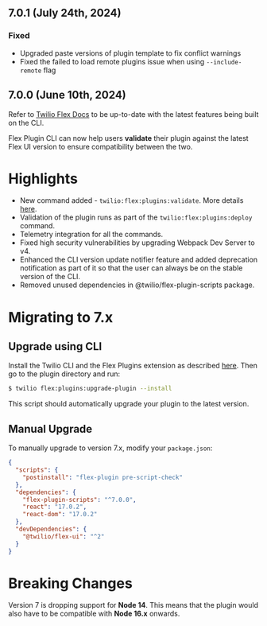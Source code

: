 ## 7.0.1 (July 24th, 2024)

### Fixed

- Upgraded paste versions of plugin template to fix conflict warnings
- Fixed the failed to load remote plugins issue when using `--include-remote` flag

## 7.0.0 (June 10th, 2024)

Refer to [Twilio Flex Docs](https://www.twilio.com/docs/flex/developer/plugins/cli) to be up-to-date with the latest features being built on the CLI.

Flex Plugin CLI can now help users **validate** their plugin against the latest Flex UI version to ensure compatibility between the two.

# Highlights

- New command added - `twilio:flex:plugins:validate`. More details [here](https://github.com/twilio/flex-plugin-builder/blob/main/packages/plugin-flex/README.md#twilio-flexpluginsvalidate).
- Validation of the plugin runs as part of the `twilio:flex:plugins:deploy` command.
- Telemetry integration for all the commands.
- Fixed high security vulnerabilities by upgrading Webpack Dev Server to v4.
- Enhanced the CLI version update notifier feature and added deprecation notification as part of it so that the user can always be on the stable version of the CLI.
- Removed unused dependencies in @twilio/flex-plugin-scripts package.

# Migrating to 7.x

## Upgrade using CLI

Install the Twilio CLI and the Flex Plugins extension as described [here](https://www.twilio.com/docs/flex/developer/plugins/cli). Then go to the plugin directory and run:

```bash
$ twilio flex:plugins:upgrade-plugin --install
```

This script should automatically upgrade your plugin to the latest version.

## Manual Upgrade

To manually upgrade to version 7.x, modify your `package.json`:

```json
{
  "scripts": {
    "postinstall": "flex-plugin pre-script-check"
  },
  "dependencies": {
    "flex-plugin-scripts": "^7.0.0",
    "react": "17.0.2",
    "react-dom": "17.0.2"
  },
  "devDependencies": {
    "@twilio/flex-ui": "^2"
  }
}
```

# Breaking Changes

Version 7 is dropping support for **Node 14**. This means that the plugin would also have to be compatible with **Node 16.x** onwards.
